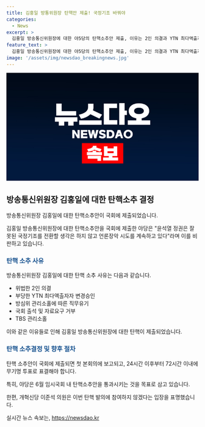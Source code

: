 ```yaml
---
title: 김홍일 방통위원장 탄핵안 제출! 국정기조 바꿔야
categories:
  - News
excerpt: >
  김홍일 방송통신위원장에 대한 야5당의 탄핵소추안 제출, 이유는 2인 의결과 YTN 최다액출자자 변경승인 등. 국회에선 임시국회 내 통과가 목표되며, 노종면 의원은 2인 체제는 직권남용과 위법이라고 강조했다. 단, 개혁신당 이준석 의원은 탄핵 발의에 참여하지 않겠다고 밝혔다.
feature_text: >
  김홍일 방송통신위원장에 대한 야5당의 탄핵소추안 제출, 이유는 2인 의결과 YTN 최다액출자자 변경승인 등. 국회에선 임시국회 내 통과가 목표되며, 노종면 의원은 2인 체제는 직권남용과 위법이라고 강조했다. 단, 개혁신당 이준석 의원은 탄핵 발의에 참여하지 않겠다고 밝혔다.
image: '/assets/img/newsdao_breakingnews.jpg'
---
```


<p><img src="/assets/img/newsdao_breakingnews.jpg" alt="koreaapp 속보" /></p>

<h2 data-ke-size="size26">방송통신위원장 김홍일에 대한 탄핵소추 결정</h2>

<p>방송통신위원장 김홍일에 대한 탄핵소추안이 국회에 제출되었습니다.</p>

<p data-ke-size="size16">김홍일 방송통신위원장에 대한 탄핵소추안을 국회에 제출한 야당은 "윤석열 정권은 잘못된 국정기조를 전환할 생각은 하지 않고 언론장악 시도를 계속하고 있다"라며 이를 비판하고 있습니다.</p>

<h3 data-ke-size="size24"><span style="color: #1a5490;">탄핵 소추 사유</span></h3>

<p>방송통신위원장 김홍일에 대한 탄핵 소추 사유는 다음과 같습니다.</p>

<ul>
  <li>위법한 2인 의결</li>
  <li>부당한 YTN 최다액출자자 변경승인</li>
  <li>방심위 관리소홀에 따른 직무유기</li>
  <li>국회 출석 및 자료요구 거부</li>
  <li>TBS 관리소홀</li>
</ul>

<p data-ke-size="size16">이와 같은 이유들로 인해 김홍일 방송통신위원장에 대한 탄핵이 제출되었습니다.</p>

<h3 data-ke-size="size24"><span style="color: #1a5490;">탄핵 소추결정 및 향후 절차</span></h3>

<p>탄핵 소추안이 국회에 제출되면 첫 본회의에 보고되고, 24시간 이후부터 72시간 이내에 무기명 투표로 표결해야 합니다.</p>

<p data-ke-size="size16">특히, 야당은 6월 임시국회 내 탄핵소추안을 통과시키는 것을 목표로 삼고 있습니다.</p>

<p data-ke-size="size16">한편, 개혁신당 이준석 의원은 이번 탄핵 발의에 참여하지 않겠다는 입장을 표명했습니다.</p>
실시간 뉴스 속보는, <a href="https://newsdao.kr" rel="dofollow">https://newsdao.kr</a>


